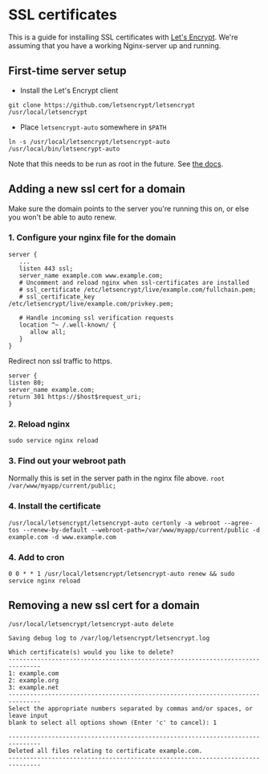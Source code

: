 # SSL certificates

This is a guide for installing SSL certificates with [Let's Encrypt](https://letsencrypt.readthedocs.org/en/latest/).
We're assuming that you have a working Nginx-server up and running.

## First-time server setup

* Install the Let's Encrypt client

`git clone https://github.com/letsencrypt/letsencrypt /usr/local/letsencrypt`

* Place `letsencrypt-auto` somewhere in `$PATH`

`ln -s /usr/local/letsencrypt/letsencrypt-auto /usr/local/bin/letsencrypt-auto`

Note that this needs to be run as root in the future. See [the docs](https://letsencrypt.readthedocs.org/en/latest/intro.html#system-requirements).

## Adding a new ssl cert for a domain

Make sure the domain points to the server you're running this on, or
else you won't be able to auto renew.

### 1. Configure your nginx file for the domain

```
server {
   ...
   listen 443 ssl;
   server_name example.com www.example.com;
   # Uncomment and reload nginx when ssl-certificates are installed
   # ssl_certificate /etc/letsencrypt/live/example.com/fullchain.pem;
   # ssl_certificate_key /etc/letsencrypt/live/example.com/privkey.pem;

   # Handle incoming ssl verification requests
   location ^~ /.well-known/ {
      allow all;
   }
}

```

Redirect non ssl traffic to https.

```
server {
listen 80;
server_name example.com;
return 301 https://$host$request_uri;
}
```

### 2. Reload nginx

`sudo service nginx reload`

### 3. Find out your webroot path

Normally this is set in the server path in the nginx file above.
`root /var/www/myapp/current/public;`

### 4. Install the certificate

`/usr/local/letsencrypt/letsencrypt-auto certonly -a webroot --agree-tos --renew-by-default --webroot-path=/var/www/myapp/current/public -d example.com -d www.example.com`

### 4. Add to cron

```
0 0 * * 1 /usr/local/letsencrypt/letsencrypt-auto renew && sudo service nginx reload
```

## Removing a new ssl cert for a domain
`/usr/local/letsencrypt/letsencrypt-auto delete`
```
Saving debug log to /var/log/letsencrypt/letsencrypt.log

Which certificate(s) would you like to delete?
-------------------------------------------------------------------------------
1: example.com
2: example.org
3: example.net
-------------------------------------------------------------------------------
Select the appropriate numbers separated by commas and/or spaces, or leave input
blank to select all options shown (Enter 'c' to cancel): 1

-------------------------------------------------------------------------------
Deleted all files relating to certificate example.com.
-------------------------------------------------------------------------------
```
